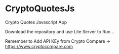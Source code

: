 # CryptoQuotesJs
Crypto Quotes Javascript App

Download the repository and use Lite Server to Run...

Remember to Add API KEy from Crypto Compare => https://www.cryptocompare.com

